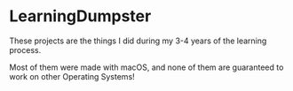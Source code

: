 # LearningDumpster
These projects are the things I did during my 3-4 years of the learning process.

Most of them were made with macOS, and none of them are guaranteed to work on other Operating Systems!